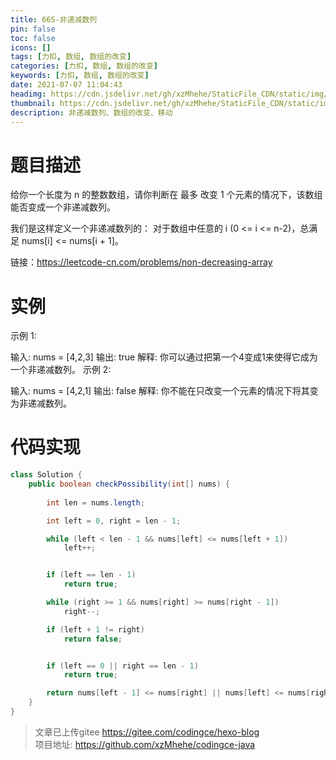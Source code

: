 ```yaml
---
title: 665-非递减数列
pin: false
toc: false
icons: []
tags: [力扣, 数组, 数组的改变]
categories: [力扣, 数组, 数组的改变]
keywords: [力扣, 数组, 数组的改变]
date: 2021-07-07 11:04:43
headimg: https://cdn.jsdelivr.net/gh/xzMhehe/StaticFile_CDN/static/img/20210708095608.png
thumbnail: https://cdn.jsdelivr.net/gh/xzMhehe/StaticFile_CDN/static/img/20210708095608.png
description: 非递减数列、数组的改变、移动
---
```

# 题目描述
给你一个长度为 n 的整数数组，请你判断在 最多 改变 1 个元素的情况下，该数组能否变成一个非递减数列。

我们是这样定义一个非递减数列的： 对于数组中任意的 i (0 <= i <= n-2)，总满足 nums[i] <= nums[i + 1]。


链接：https://leetcode-cn.com/problems/non-decreasing-array

# 实例
示例 1:

输入: nums = [4,2,3]
输出: true
解释: 你可以通过把第一个4变成1来使得它成为一个非递减数列。
示例 2:

输入: nums = [4,2,1]
输出: false
解释: 你不能在只改变一个元素的情况下将其变为非递减数列。



# 代码实现
```java
class Solution {
    public boolean checkPossibility(int[] nums) {
        
        int len = nums.length;

        int left = 0, right = len - 1;

        while (left < len - 1 && nums[left] <= nums[left + 1])
            left++;


        if (left == len - 1)
            return true;

        while (right >= 1 && nums[right] >= nums[right - 1])
            right--;

        if (left + 1 != right)
            return false;


        if (left == 0 || right == len - 1)
            return true;

        return nums[left - 1] <= nums[right] || nums[left] <= nums[right + 1];
    }
}
```


>文章已上传gitee https://gitee.com/codingce/hexo-blog   
>项目地址: https://github.com/xzMhehe/codingce-java